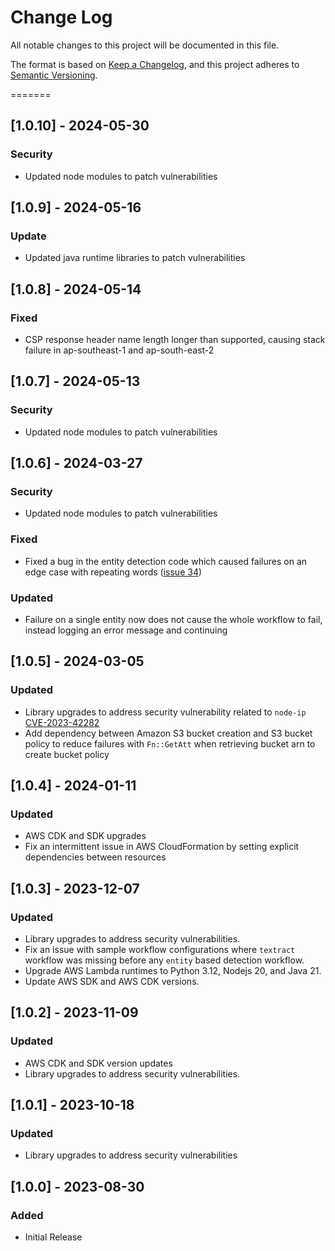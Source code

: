 # Change Log

All notable changes to this project will be documented in this file.

The format is based on [Keep a Changelog](https://keepachangelog.com/en/1.0.0/),
and this project adheres to [Semantic Versioning](https://semver.org/spec/v2.0.0.html).

=======

## [1.0.10] - 2024-05-30

### Security

- Updated node modules to patch vulnerabilities

## [1.0.9] - 2024-05-16

### Update

- Updated java runtime libraries to patch vulnerabilities

## [1.0.8] - 2024-05-14

### Fixed

- CSP response header name length longer than supported, causing stack failure in ap-southeast-1 and ap-south-east-2

## [1.0.7] - 2024-05-13

### Security

- Updated node modules to patch vulnerabilities

## [1.0.6] - 2024-03-27

### Security

- Updated node modules to patch vulnerabilities

### Fixed

- Fixed a bug in the entity detection code which caused failures on an edge case with repeating words ([issue 34](https://github.com/aws-solutions/enhanced-document-understanding-on-aws/issues/34))

### Updated

- Failure on a single entity now does not cause the whole workflow to fail, instead logging an error message and continuing

## [1.0.5] - 2024-03-05

### Updated

- Library upgrades to address security vulnerability related to `node-ip` [CVE-2023-42282](https://github.com/advisories/GHSA-78xj-cgh5-2h22)
- Add dependency between Amazon S3 bucket creation and S3 bucket policy to reduce failures with `Fn::GetAtt` when retrieving bucket arn to create bucket policy

## [1.0.4] - 2024-01-11

### Updated

- AWS CDK and SDK upgrades
- Fix an intermittent issue in AWS CloudFormation by setting explicit dependencies between resources

## [1.0.3] - 2023-12-07

### Updated

- Library upgrades to address security vulnerabilities.
- Fix an issue with sample workflow configurations where `textract` workflow was missing before any `entity` based detection workflow.
- Upgrade AWS Lambda runtimes to Python 3.12, Nodejs 20, and Java 21.
- Update AWS SDK and AWS CDK versions.

## [1.0.2] - 2023-11-09

### Updated

- AWS CDK and SDK version updates
- Library upgrades to address security vulnerabilities.

## [1.0.1] - 2023-10-18

### Updated

- Library upgrades to address security vulnerabilities

## [1.0.0] - 2023-08-30

### Added

- Initial Release
